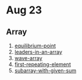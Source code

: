 # Aug 23
## Array


1. <a href="https://practice.geeksforgeeks.org/problems/equilibrium-point-1587115620/1/">equilibrium-point</a>
2. <a href="https://practice.geeksforgeeks.org/problems/leaders-in-an-array-1587115620/1/">leaders-in-an-array</a>
3. <a href="https://practice.geeksforgeeks.org/problems/wave-array-1587115621/1/">wave-array</a><br>
4. <a href="https://practice.geeksforgeeks.org/problems/first-repeating-element4018/1/">first-repeating-element</a>
5. <a href="https://practice.geeksforgeeks.org/problems/subarray-with-given-sum-1587115621/1/">subarray-with-given-sum</a>
